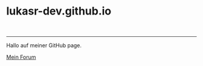 # lukasr-dev.github.io
<br>
<hr>
<p>Hallo auf meiner GitHub page.</p>
<a href="https://forum-planet-of-games.de">Mein Forum</a>
